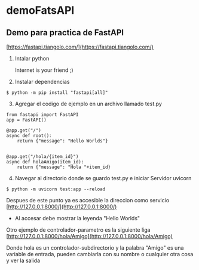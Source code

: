 # demoFatsAPI
## Demo para practica de FastAPI

[https://fastapi.tiangolo.com/](https://fastapi.tiangolo.com/)

1. Intalar python

    Internet is your friend ;)

2. Instalar dependencias
```
$ python -m pip install "fastapi[all]"
```
3. Agregar el codigo de ejemplo en un archivo llamado test.py

```
from fastapi import FastAPI
app = FastAPI()

@app.get("/")
async def root():
    return {"message": "Hello Worlds"}


@app.get("/hola/{item_id}")
async def holaAmigo(item_id):
    return {"message": "Hola "+item_id}
```

4. Navegar al directorio donde se guardo test.py e iniciar Servidor uvicorn
```
$ python -m uvicorn test:app --reload
```
Despues de este punto ya es accesible la direccion como servicio 
[http://127.0.0.1:8000/](http://127.0.0.1:8000/)

- Al accesar debe mostrar la leyenda "Hello Worlds"

Otro ejemplo de controlador-parametro es la siguiente liga 
[http://127.0.0.1:8000/hola/Amigo](http://127.0.0.1:8000/hola/Amigo)

Donde hola es un controlador-subdirectorio y la palabra "Amigo" es una variable de entrada, pueden cambiarla con su nombre o cualquier otra cosa y ver la salida
